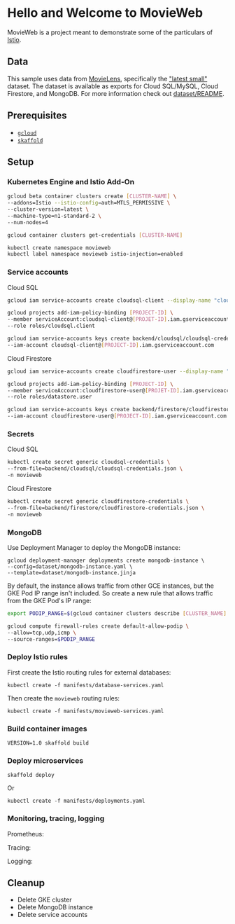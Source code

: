 # Hello and Welcome to MovieWeb

MovieWeb is a project meant to demonstrate some of the particulars of [Istio](http://istio.io). 

## Data

This sample uses data from [MovieLens](https://grouplens.org/datasets/movielens/), specifically the ["latest small"](http://files.grouplens.org/datasets/movielens/ml-latest-small.zip) dataset. The dataset is available as exports for Cloud SQL/MySQL, Cloud Firestore, and MongoDB. For more information check out [dataset/README](dataset/README.md).

## Prerequisites

* [`gcloud`](https://cloud.google.com/sdk)
* [`skaffold`](https://skaffold.dev)

## Setup

### Kubernetes Engine and Istio Add-On

```bash
gcloud beta container clusters create [CLUSTER-NAME] \
--addons=Istio --istio-config=auth=MTLS_PERMISSIVE \
--cluster-version=latest \
--machine-type=n1-standard-2 \
--num-nodes=4

gcloud container clusters get-credentials [CLUSTER-NAME]

kubectl create namespace movieweb
kubectl label namespace movieweb istio-injection=enabled
```

### Service accounts

Cloud SQL

```bash
gcloud iam service-accounts create cloudsql-client --display-name "cloudsql-client"

gcloud projects add-iam-policy-binding [PROJECT-ID] \
--member serviceAccount:cloudsql-client@[PROJET-ID].iam.gserviceaccount.com \
--role roles/cloudsql.client

gcloud iam service-accounts keys create backend/cloudsql/cloudsql-credentials.json \
--iam-account cloudsql-client@[PROJECT-ID].iam.gserviceaccount.com
```

Cloud Firestore

```bash
gcloud iam service-accounts create cloudfirestore-user --display-name "cloudfirestore-user"

gcloud projects add-iam-policy-binding [PROJECT-ID] \
--member serviceAccount:cloudfirestore-user@[PROJET-ID].iam.gserviceaccount.com \
--role roles/datastore.user

gcloud iam service-accounts keys create backend/firestore/cloudfirestore-credentials.json \
--iam-account cloudfirestore-user@[PROJECT-ID].iam.gserviceaccount.com
```

### Secrets

Cloud SQL

```bash
kubectl create secret generic cloudsql-credentials \
--from-file=backend/cloudsql/cloudsql-credentials.json \
-n movieweb
```

Cloud Firestore

```bash
kubectl create secret generic cloudfirestore-credentials \
--from-file=backend/firestore/cloudfirestore-credentials.json \
-n movieweb
```

### MongoDB

Use Deployment Manager to deploy the MongoDB instance:

```
gcloud deployment-manager deployments create mongodb-instance \
--config=dataset/mongodb-instance.yaml \
--template=dataset/mongodb-instance.jinja
```

By default, the instance allows traffic from other GCE instances, but the GKE Pod IP range isn't included. So create a new rule that allows traffic from the GKE Pod's IP range:

```bash
export PODIP_RANGE=$(gcloud container clusters describe [CLUSTER_NAME] --format="value(clusterIpv4Cidr")

gcloud compute firewall-rules create default-allow-podip \
--allow=tcp,udp,icmp \
--source-ranges=$PODIP_RANGE
```

### Deploy Istio rules

First create the Istio routing rules for external databases:

```
kubectl create -f manifests/database-services.yaml
```

Then create the `movieweb` routing rules:

```
kubectl create -f manifests/movieweb-services.yaml
```

### Build container images

```
VERSION=1.0 skaffold build
```

### Deploy microservices

```
skaffold deploy
```

Or

```
kubectl create -f manifests/deployments.yaml
```

### Monitoring, tracing, logging

Prometheus:

Tracing:

Logging:


## Cleanup

* Delete GKE cluster
* Delete MongoDB instance
* Delete service accounts
